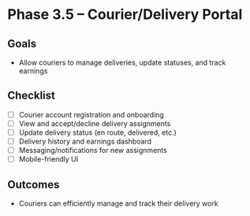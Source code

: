 # Phase 3.5 – Courier/Delivery Portal

## Goals
- Allow couriers to manage deliveries, update statuses, and track earnings

## Checklist
- [ ] Courier account registration and onboarding
- [ ] View and accept/decline delivery assignments
- [ ] Update delivery status (en route, delivered, etc.)
- [ ] Delivery history and earnings dashboard
- [ ] Messaging/notifications for new assignments
- [ ] Mobile-friendly UI

## Outcomes
- Couriers can efficiently manage and track their delivery work
